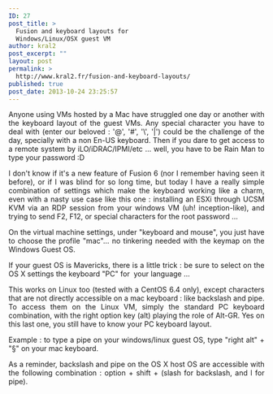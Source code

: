 ```yaml
---
ID: 27
post_title: >
  Fusion and keyboard layouts for
  Windows/Linux/OSX guest VM
author: kral2
post_excerpt: ""
layout: post
permalink: >
  http://www.kral2.fr/fusion-and-keyboard-layouts/
published: true
post_date: 2013-10-24 23:25:57
---
```

<p style="text-align: justify;">Anyone using VMs hosted by a Mac have struggled one day or another with the keyboard layout of the guest VMs. Any special character you have to deal with (enter our beloved : '@', '#', '\', '|') could be the challenge of the day, specially with a non En-US keyboard. Then if you dare to get access to a remote system by iLO/iDRAC/IPMI/etc … well, you have to be Rain Man to type your password :D</p>

<p style="text-align: justify;">I don't know if it's a new feature of Fusion 6 (nor I remember having seen it before), or if I was blind for so long time, but today I have a really simple combination of settings which make the keyboard working like a charm, even with a nasty use case like this one : installing an ESXi through UCSM KVM via an RDP session from your windows VM (uh! inception-like), and trying to send F2, F12, or special characters for the root password ...</p>

<p style="text-align: justify;">On the virtual machine settings, under "keyboard and mouse", you just have to choose the profile "mac"… no tinkering needed with the keymap on the Windows Guest OS.</p>

<p style="text-align: justify;">If your guest OS is Mavericks, there is a little trick : be sure to select on the OS X settings the keyboard "PC" for  your language ...</p>

<p style="text-align: justify;">This works on Linux too (tested with a CentOS 6.4 only), except characters that are not directly accessible on a mac keyboard : like backslash and pipe. To access them on the Linux VM, simply the standard PC keyboard combination, with the right option key (alt) playing the role of Alt-GR. Yes on this last one, you still have to know your PC keyboard layout.</p>

<p style="text-align: justify;">Example : to type a pipe on your windows/linux guest OS, type "right alt" + "§" on your mac keyboard.</p>

<p style="text-align: justify;">As a reminder, backslash and pipe on the OS X host OS are accessible with the following combination : option + shift + (slash for backslash, and l for pipe).</p>